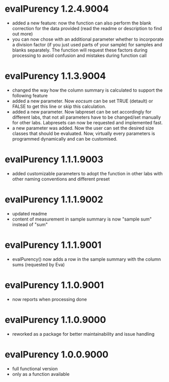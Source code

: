 # evalPurency 1.2.4.9004

  - added a new feature: now the function can also perform the blank correction for the data provided (read the readme or description to find out more)
  - you can now chose with an additional parameter whether to incorporate a division factor (if you just used parts of your sample) for samples and blanks separately. The function will request these factors during processing to avoid confusion and mistakes during function call

# evalPurency 1.1.3.9004
  
  - changed the way how the column summary is calculated to support the following feature
  - added a new parameter. Now *eocsum* can be set TRUE (detault) or FALSE to get this line or skip this calculation.
  - added a new parameter. Now labpreset can be set accordingly for different labs, that not all parameters have to be changed/set manually for other labs. Labpresets can now be requested and implemented fast.
  - a new parameter was added. Now the user can set the desired size classes that should be evaluated. Now, virtually every parameters is programmed dynamically and can be customised.

# evalPurency 1.1.1.9003

  - added customizable parameters to adopt the function in other labs with other naming conventions and different preset

# evalPurency 1.1.1.9002

  - updated readme
  - content of measurement in sample summary is now "sample sum" instead of "sum"
  
# evalPurency 1.1.1.9001

  - evalPurency() now adds a row in the sample summary with the column sums (requested by Eva)

# evalPurency 1.1.0.9001

  - now reports when processing done

# evalPurency 1.1.0.9000

  - reworked as a package for better maintainability and issue handling

# evalPurency 1.0.0.9000

  - full functional version
  - only as a function available
